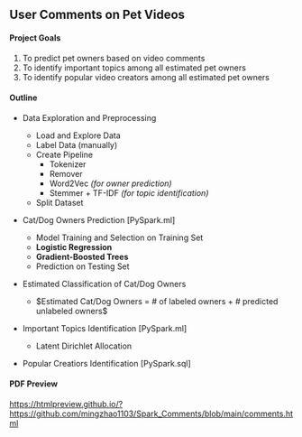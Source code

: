 ## User Comments on Pet Videos

#### Project Goals 

1. To predict pet owners based on video comments
3. To identify important topics among all estimated pet owners
4. To identify popular video creators among all estimated pet owners

#### Outline

- Data Exploration and Preprocessing 
  - Load and Explore Data
  - Label Data (manually)
  - Create Pipeline
    - Tokenizer
    - Remover
    - Word2Vec *(for owner prediction)*
    - Stemmer + TF-IDF *(for topic identification)*
  - Split Dataset

- Cat/Dog Owners Prediction [PySpark.ml]
  - Model Training and Selection on Training Set 
   - **Logistic Regression**
   - **Gradient-Boosted Trees**
  - Prediction on Testing Set

- Estimated Classification of Cat/Dog Owners
  - $Estimated Cat/Dog Owners = # of labeled owners + # predicted unlabeled owners$

- Important Topics Identification [PySpark.ml]
  - Latent Dirichlet Allocation
  
- Popular Creatiors Identification [PySpark.sql]


#### PDF Preview

https://htmlpreview.github.io/?https://github.com/mingzhao1103/Spark_Comments/blob/main/comments.html
